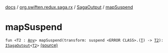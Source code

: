 [docs](../../index.md) / [org.swiften.redux.saga.rx](../index.md) / [SagaOutput](index.md) / [mapSuspend](./map-suspend.md)

# mapSuspend

`fun <T2 : `[`Any`](https://kotlinlang.org/api/latest/jvm/stdlib/kotlin/-any/index.html)`> mapSuspend(transform: suspend <ERROR CLASS>.(`[`T`](index.md#T)`) -> `[`T2`](map-suspend.md#T2)`): `[`ISagaOutput`](../../org.swiften.redux.saga.common/-i-saga-output/index.md)`<`[`T2`](map-suspend.md#T2)`>` [(source)](https://github.com/protoman92/KotlinRedux/tree/master/common/common-rx-saga/src/main/kotlin/org/swiften/redux/saga/rx/SagaOutput.kt#L104)